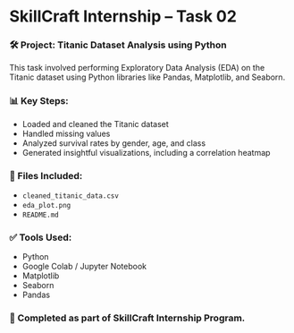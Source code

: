 # SkillCraft Internship – Task 02

### 🛠️ Project: Titanic Dataset Analysis using Python

This task involved performing Exploratory Data Analysis (EDA) on the Titanic dataset using Python libraries like Pandas, Matplotlib, and Seaborn.

### 📊 Key Steps:
- Loaded and cleaned the Titanic dataset
- Handled missing values
- Analyzed survival rates by gender, age, and class
- Generated insightful visualizations, including a correlation heatmap

### 📁 Files Included:
- `cleaned_titanic_data.csv`
- `eda_plot.png`
- `README.md`

### ✅ Tools Used:
- Python
- Google Colab / Jupyter Notebook
- Matplotlib
- Seaborn
- Pandas

### 🎯 Completed as part of SkillCraft Internship Program.
